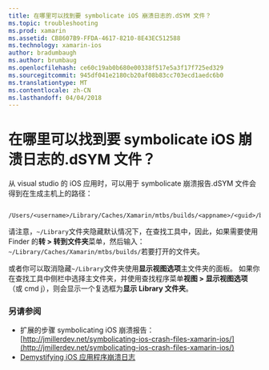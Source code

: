 ```yaml
---
title: 在哪里可以找到要 symbolicate iOS 崩溃日志的.dSYM 文件？
ms.topic: troubleshooting
ms.prod: xamarin
ms.assetid: CB8607B9-FFDA-4617-8210-8E43EC512588
ms.technology: xamarin-ios
author: bradumbaugh
ms.author: brumbaug
ms.openlocfilehash: ce60c19ab0b680e00338f517e5a3f17f725ed329
ms.sourcegitcommit: 945df041e2180cb20af08b83cc703ecd1aedc6b0
ms.translationtype: MT
ms.contentlocale: zh-CN
ms.lasthandoff: 04/04/2018
---
```

# <a name="where-can-i-find-the-dsym-file-to-symbolicate-ios-crash-logs"></a>在哪里可以找到要 symbolicate iOS 崩溃日志的.dSYM 文件？

从 visual studio 的 iOS 应用时，可以用于 symbolicate 崩溃报告.dSYM 文件会得到在生成主机上的路径：
```
    /Users/<username>/Library/Caches/Xamarin/mtbs/builds/<appname>/<guid>/bin/iPhone/<configuration>
```

请注意，`~/Library`文件夹隐藏默认情况下，在查找工具中，因此，如果需要使用 Finder 的**转 > 转到文件夹**菜单，然后输入：`~/Library/Caches/Xamarin/mtbs/builds/`若要打开的文件夹。  

或者你可以取消隐藏`~/Library`文件夹使用**显示视图选项**主文件夹的面板。 如果你在查找工具中侧栏中选择主文件夹，并使用查找程序菜单**视图 > 显示视图选项**（或 cmd j），则会显示一个复选框为**显示 Library 文件夹**。


### <a name="see-also"></a>另请参阅
- 扩展的步骤 symbolicating iOS 崩溃报告： [http://jmillerdev.net/symbolicating-ios-crash-files-xamarin-ios/](http://jmillerdev.net/symbolicating-ios-crash-files-xamarin-ios/)
- [Demystifying iOS 应用程序崩溃日志](https://www.raywenderlich.com/23704/demystifying-ios-application-crash-logs)
